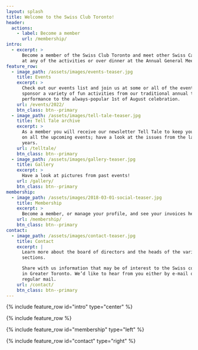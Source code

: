 ```yaml
---
layout: splash
title: Welcome to the Swiss Club Toronto!
header:
  actions:
    - label: Become a member
      url: /membership/
intro:
  - excerpt: >
      Become a member of the Swiss Club Toronto and meet other Swiss Canadians
      at any of the activities or over dinner at the Annual General Meeting.
feature_row:
  - image_path: /assets/images/events-teaser.jpg
    title: Events
    excerpt: >
      Check out our events list and join us at some or all of the events. We
      sponsor a variety of fun activities from our traditional annual theatre
      performance to the always-popular 1st of August celebration.
    url: /events/2022/
    btn_class: btn--primary
  - image_path: /assets/images/tell-tale-teaser.jpg
    title: Tell Tale archive
    excerpt: >
      As a member you will receive our newsletter Tell Tale to keep you updated
      on all the upcoming events; have a look at the issues from the last few
      years.
    url: /telltale/
    btn_class: btn--primary
  - image_path: /assets/images/gallery-teaser.jpg
    title: Gallery
    excerpt: >
      Have a look at pictures from past events!
    url: /gallery/
    btn_class: btn--primary
membership:
  - image_path: /assets/images/2018-03-01-social-teaser.jpg
    title: Membership
    excerpt: >
      Become a member, or manage your profile, and see your invoices here.
    url: /membership/
    btn_class: btn--primary
contact:
  - image_path: /assets/images/contact-teaser.jpg
    title: Contact
    excerpt: |
      Learn more about the board of directors and the heads of the various
      sections.

      Share with us information that may be of interest to the Swiss community
      in Greater Toronto. We’d like to hear from you either by e-mail or
      regular mail.
    url: /contact/
    btn_class: btn--primary
---
```


{% include feature_row id="intro" type="center" %}

{% include feature_row %}

{% include feature_row id="membership" type="left" %}

{% include feature_row id="contact" type="right" %}
